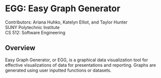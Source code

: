 # EGG: Easy Graph Generator

Contributors: Ariana Huhko, Katelyn Elliot, and Taylor Hunter  
SUNY Polytechnic Institute   
CS 512: Software Engineering

## Overview
Easy Graph Generator, or EGG, is a graphical data visualization tool for effective visualizations of data for presentations and reporting. Graphs are generated using user inputted functions or datasets.
